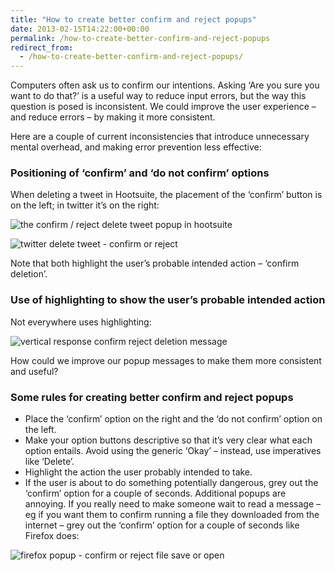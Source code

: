 ```yaml
---
title: "How to create better confirm and reject popups"
date: 2013-02-15T14:22:00+00:00
permalink: /how-to-create-better-confirm-and-reject-popups
redirect_from:
  - /how-to-create-better-confirm-and-reject-popups/
---
```


Computers often ask us to confirm our intentions. Asking ‘Are you sure you want to do that?’ is a useful way to reduce input errors, but the way this question is posed is inconsistent. We could improve the user experience – and reduce errors – by making it more consistent.

Here are a couple of current inconsistencies that introduce unnecessary mental overhead, and making error prevention less effective:

### Positioning of ‘confirm’ and ‘do not confirm’ options

When deleting a tweet in Hootsuite, the placement of the ‘confirm’ button is on the left; in twitter it’s on the right:

![the confirm / reject delete tweet popup in hootsuite](How%20to%20create%20better%20confirm%20and%20reject%20popups%20%E2%80%93%20Martin%20Lugton_files/hootsuite-tweet-delete.png)

![twitter delete tweet - confirm or reject](How%20to%20create%20better%20confirm%20and%20reject%20popups%20%E2%80%93%20Martin%20Lugton_files/twitter-delete-tweet2.png)

Note that both highlight the user’s probable intended action – ‘confirm deletion’.

### Use of highlighting to show the user’s probable intended action

Not everywhere uses highlighting:

![vertical response confirm reject deletion message](How%20to%20create%20better%20confirm%20and%20reject%20popups%20%E2%80%93%20Martin%20Lugton_files/vertical-response-confirm-reject-deletion.png)

How could we improve our popup messages to make them more consistent and useful?

### Some rules for creating better confirm and reject popups

- Place the ‘confirm’ option on the right and the ‘do not confirm’ option on the left.
- Make your option buttons descriptive so that it’s very clear what each option entails. Avoid using the generic ‘Okay’ – instead, use imperatives like ‘Delete’.
- Highlight the action the user probably intended to take.
- If the user is about to do something potentially dangerous, grey out the ‘confirm’ option for a couple of seconds. Additional popups are annoying. If you really need to make someone wait to read a message – eg if you want them to confirm running a file they downloaded from the internet – grey out the ‘confirm’ option for a couple of seconds like Firefox does:

![firefox popup - confirm or reject file save or open](How%20to%20create%20better%20confirm%20and%20reject%20popups%20%E2%80%93%20Martin%20Lugton_files/Firefox-open-confirm-reject1.png)